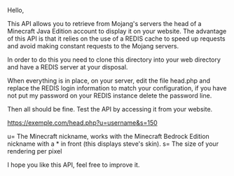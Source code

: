 Hello,

This API allows you to retrieve from Mojang's servers the head of a Minecraft Java Edition account to display it on your website. The advantage of this API is that it relies on the use of a REDIS cache to speed up requests and avoid making constant requests to the Mojang servers.

In order to do this you need to clone this directory into your web directory and have a REDIS server at your disposal.

When everything is in place, on your server, edit the file head.php and replace the REDIS login information to match your configuration, if you have not put my password on your REDIS instance delete the password line.

Then all should be fine. Test the API by accessing it from your website.


https://exemple.com/head.php?u=username&s=150

u= The Minecraft nickname, works with the Minecraft Bedrock Edition nickname with a * in front (this displays steve's skin).
s= The size of your rendering per pixel

I hope you like this API, feel free to improve it.